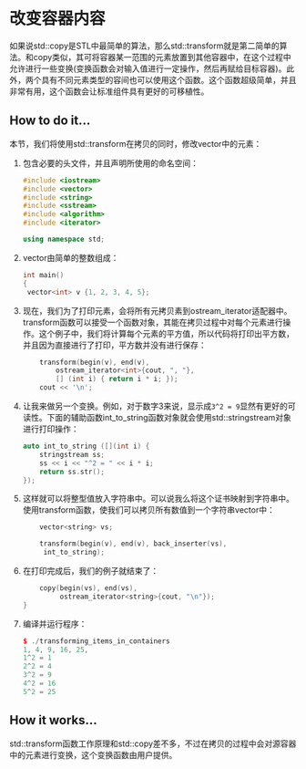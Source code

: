 # 改变容器内容

如果说std::copy是STL中最简单的算法，那么std::transform就是第二简单的算法。和copy类似，其可将容器某一范围的元素放置到其他容器中，在这个过程中允许进行一些变换(变换函数会对输入值进行一定操作，然后再赋给目标容器)。此外，两个具有不同元素类型的容间也可以使用这个函数。这个函数超级简单，并且非常有用，这个函数会让标准组件具有更好的可移植性。

## How to do it...

本节，我们将使用std::transform在拷贝的同时，修改vector中的元素：

1. 包含必要的头文件，并且声明所使用的命名空间：

   ```c++
   #include <iostream>
   #include <vector>
   #include <string>
   #include <sstream>
   #include <algorithm>
   #include <iterator>

   using namespace std;
   ```

2. vector由简单的整数组成：

   ```c++
   int main()
   {
   	vector<int> v {1, 2, 3, 4, 5};
   ```

3. 现在，我们为了打印元素，会将所有元拷贝素到ostream_iterator适配器中。transform函数可以接受一个函数对象，其能在拷贝过程中对每个元素进行操作。这个例子中，我们将计算每个元素的平方值，所以代码将打印出平方数，并且因为直接进行了打印，平方数并没有进行保存：

   ```c++
       transform(begin(v), end(v),
           ostream_iterator<int>{cout, ", "},
           [] (int i) { return i * i; });
       cout << '\n';
   ```

4. 让我来做另一个变换。例如，对于数字3来说，显示成`3^2 = 9`显然有更好的可读性。下面的辅助函数int_to_string函数对象就会使用std::stringstream对象进行打印操作：

   ```c++
   auto int_to_string ([](int i) {
       stringstream ss;
       ss << i << "^2 = " << i * i;
       return ss.str();
   });
   ```

5. 这样就可以将整型值放入字符串中。可以说我么将这个证书映射到字符串中。使用transform函数，使我们可以拷贝所有数值到一个字符串vector中：

   ```c++
       vector<string> vs;

       transform(begin(v), end(v), back_inserter(vs),
       	int_to_string);
   ```

6. 在打印完成后，我们的例子就结束了：

   ```c++
       copy(begin(vs), end(vs),
      		ostream_iterator<string>{cout, "\n"});
   }
   ```

7. 编译并运行程序：

   ```c++
   $ ./transforming_items_in_containers
   1, 4, 9, 16, 25,
   1^2 = 1
   2^2 = 4
   3^2 = 9
   4^2 = 16
   5^2 = 25
   ```

## How it works...

std::transform函数工作原理和std::copy差不多，不过在拷贝的过程中会对源容器中的元素进行变换，这个变换函数由用户提供。